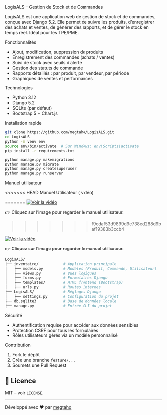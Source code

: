 LogisALS – Gestion de Stock et de Commandes

LogisALS est une application web de gestion de stock et de commandes, conçue avec Django 5.2. Elle permet de suivre les produits, d’enregistrer des achats et ventes, de générer des rapports, et de gérer le stock en temps réel. Idéal pour les TPE/PME.

Fonctionnalités

- Ajout, modification, suppression de produits
- Enregistrement des commandes (achats / ventes)
- Suivi de stock avec seuils d’alerte
- Gestion des statuts de commande
- Rapports détaillés : par produit, par vendeur, par période
- Graphiques de ventes et performances

Technologies

- Python 3.12
- Django 5.2
- SQLite (par défaut)
- Bootstrap 5 + Chart.js

Installation rapide

```bash
git clone https://github.com/megtaho/LogisALS.git
cd LogisALS
python -m venv env
source env/bin/activate  # Sur Windows: env\Scripts\activate
pip install -r requirements.txt

python manage.py makemigrations
python manage.py migrate
python manage.py createsuperuser
python manage.py runserver
```
Manuel utilisateur

<<<<<<< HEAD
Manuel Utilisateur ( vidéo)

=======
[![Voir la vidéo](https://img.youtube.com/vi/ID_YOUTUBE/maxresdefault.jpg)](https://youtu.be/E5V-TxTaRu0)

👉 Cliquez sur l’image pour regarder le manuel utilisateur.
>>>>>>> f9cdaf53d9899d9e738ed288d9baf19383b3ccb4

[![Voir la vidéo](https://img.youtube.com/vi/ID_YOUTUBE/maxresdefault.jpg)](https://youtu.be/E5V-TxTaRu0)

👉 Cliquez sur l’image pour regarder le manuel utilisateur.


```bash
LogisALS/
├── inventaire/           # Application principale
│   ├── models.py         # Modèles (Produit, Commande, Utilisateur)
│   ├── views.py          # Vues logiques
│   ├── forms.py          # Formulaires Django
│   ├── templates/        # HTML frontend (Bootstrap)
│   ├── urls.py           # Routes internes
├── LogisALS/             # Réglages Django
│   ├── settings.py       # Configuration du projet
├── db.sqlite3            # Base de données locale
├── manage.py             # Entrée CLI du projet
```

Sécurité

- Authentification requise pour accéder aux données sensibles
- Protection CSRF pour tous les formulaires
- Rôles utilisateurs gérés via un modèle personnalisé


Contribution

1. Fork le dépôt
2. Crée une branche `feature/...`
3. Soumets une Pull Request

## 📄 Licence

MIT – voir `LICENSE`.

---

Développé avec ❤️ par [megtaho](https://github.com/megtaho)   

